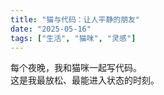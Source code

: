 ```yaml
---
title: "猫与代码：让人平静的朋友"
date: "2025-05-16"
tags: ["生活", "猫咪", "灵感"]
---
```


每个夜晚，我和猫咪一起写代码。  
这是我最放松、最能进入状态的时刻。
